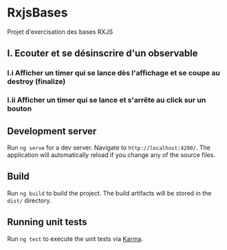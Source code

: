 # RxjsBases

Projet d'exercisation des bases RXJS

## I. Ecouter et se désinscrire d'un observable
### I.i Afficher un timer qui se lance dès l'affichage et se coupe au destroy (finalize)
### I.ii Afficher un timer qui se lance et s'arrête au click sur un bouton

## Development server

Run `ng serve` for a dev server. Navigate to `http://localhost:4200/`. The application will automatically reload if you change any of the source files.

## Build

Run `ng build` to build the project. The build artifacts will be stored in the `dist/` directory.

## Running unit tests

Run `ng test` to execute the unit tests via [Karma](https://karma-runner.github.io).

